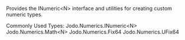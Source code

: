 ﻿Provides the INumeric&lt;N&gt; interface and utilities for creating custom numeric types.

Commonly Used Types:
Jodo.Numerics.INumeric&lt;N&gt;
Jodo.Numerics.Math&lt;N&gt;
Jodo.Numerics.Fix64
Jodo.Numerics.UFix64